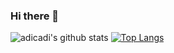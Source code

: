 ### Hi there 👋

![adicadi's github stats](https://github-readme-stats.vercel.app/api?username=adicadi&show_icons=true&line_height=21&theme=tokyonight&hide_border=true)
 [![Top Langs](https://github-readme-stats.vercel.app/api/top-langs/?username=adicadi&theme=tokyonight&hide_border=true&langs_count=5)](https://github.com/adicadi/github-readme-stats)

